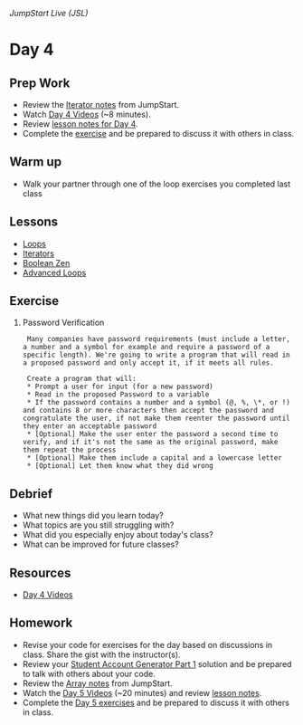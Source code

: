 _JumpStart Live (JSL)_
# Day 4

## Prep Work
* Review the [Iterator notes](https://github.com/Ada-Developers-Academy/jump-start/tree/master/lessons/iterators) from JumpStart.
* Watch [Day 4 Videos](https://adaacademy.hosted.panopto.com/Panopto/Pages/Sessions/List.aspx?folderID=59509728-df2d-4580-9077-55ad28795a7f) (~8 minutes).
* Review [lesson notes for Day 4](#lessons).
* Complete the [exercise](#exercise) and be prepared to discuss it with others in class.

## Warm up
* Walk your partner through one of the loop exercises you completed last class

## Lessons
* [Loops](../day3/loops.md)
* [Iterators](../day3/iterators.md)
* [Boolean Zen](boolean_zen.md)
* [Advanced Loops](advanced_loops.md)

## Exercise
1. Password Verification

		Many companies have password requirements (must include a letter, a number and a symbol for example and require a password of a specific length). We're going to write a program that will read in a proposed password and only accept it, if it meets all rules.  

		Create a program that will:
		* Prompt a user for input (for a new password)
		* Read in the proposed Password to a variable
		* If the password contains a number and a symbol (@, %, \*, or !) and contains 8 or more characters then accept the password and congratulate the user, if not make them reenter the password until they enter an acceptable password
		* [Optional] Make the user enter the password a second time to verify, and if it's not the same as the original password, make them repeat the process
		* [Optional] Make them include a capital and a lowercase letter
		* [Optional] Let them know what they did wrong

## Debrief
* What new things did you learn today?
* What topics are you still struggling with?
* What did you especially enjoy about today's class?
* What can be improved for future classes?

## Resources
* [Day 4 Videos](https://adaacademy.hosted.panopto.com/Panopto/Pages/Sessions/List.aspx?folderID=59509728-df2d-4580-9077-55ad28795a7f)

## Homework
* Revise your code for exercises for the day based on discussions in class. Share the gist with the instructor(s).
* Review your [Student Account Generator Part 1](https://github.com/Ada-Developers-Academy/jump-start/blob/master/lessons/arrays/assignments/account-generator.md) solution and be prepared to talk with others about your code.
* Review the [Array notes](https://github.com/Ada-Developers-Academy/jump-start/tree/master/lessons/arrays) from JumpStart.
* Watch the [Day 5 Videos](https://adaacademy.hosted.panopto.com/Panopto/Pages/Sessions/List.aspx?folderID=646484ef-baaf-4352-9378-2f95849d2a51) (~20 minutes) and review [lesson notes](../day5/readme.md#lessons).
* Complete the [Day 5 exercises](../day5/readme.md#exercises) and be prepared to discuss it with others in class.
